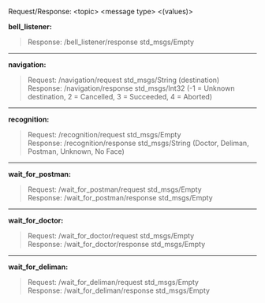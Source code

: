 Request/Response: &lt;topic&gt; &lt;message type&gt; &lt;(values)&gt;  

**bell_listener:**

> Response: /bell_listener/response std_msgs/Empty


----------


**navigation:**

> Request: /navigation/request std_msgs/String (destination)  
> Response: /navigation/response std_msgs/Int32 (-1 = Unknown destination, 2 = Cancelled, 3 = Succeeded, 4 = Aborted)


----------


**recognition:**

> Request: /recognition/request std_msgs/Empty  
> Response: /recognition/response std_msgs/String (Doctor, Deliman, Postman, Unknown, No Face)


----------


**wait_for_postman:**

> Request: /wait_for_postman/request std_msgs/Empty  
> Response: /wait_for_postman/response std_msgs/Empty


----------


**wait_for_doctor:**

> Request: /wait_for_doctor/request std_msgs/Empty  
> Response: /wait_for_doctor/response std_msgs/Empty


----------


**wait_for_deliman:**
> Request: /wait_for_deliman/request std_msgs/Empty  
> Response: /wait_for_deliman/response std_msgs/Empty


